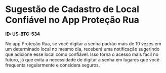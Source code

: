 # Sugestão de Cadastro de Local Confiável no App Proteção Rua

**ID: US-BTC-534**

No app Proteção Rua, se você digitar a senha padrão mais de 10 vezes em um determinado local no mesmo dia, receberá uma notificação sugerindo que adicione esse local como confiável. Isso torna o acesso mais fácil no futuro, já que evita a necessidade de digitar a senha em lugares que você frequenta regularmente e considera seguros.